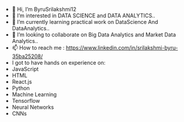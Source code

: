 - 👋 Hi, I’m ByruSrilakshmi12
- 👀 I’m interested in DATA SCIENCE and DATA ANALYTICS..
- 🌱 I’m currently learning  practical work on DataScience And DataAnalytics..
- 💞️ I’m looking to collaborate on Big Data Analytics and Market Data Analytics.. 
- 📫 How to reach me : https://www.linkedin.com/in/srilakshmi-byru-35ba25208/
- I got to have hands on experience on:
     <li>JavaScript
     <li>HTML
     <li>React.js
     <li>Python
     <li>Machine Learning
     <li>Tensorflow
     <li>Neural Networks
     <li>CNNs



<!---
ByruSrilakshmi12/ByruSrilakshmi12 is a ✨ special ✨ repository because its `README.md` (this file) appears on your GitHub profile.
You can click the Preview link to take a look at your changes.
--->
